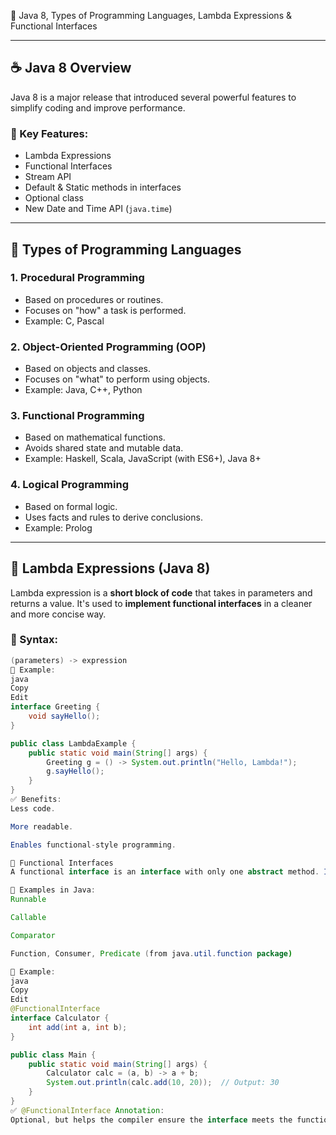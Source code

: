  📘 Java 8, Types of Programming Languages, Lambda Expressions & Functional Interfaces

---

## ☕ Java 8 Overview

Java 8 is a major release that introduced several powerful features to simplify coding and improve performance.

### 🚀 Key Features:
- Lambda Expressions
- Functional Interfaces
- Stream API
- Default & Static methods in interfaces
- Optional class
- New Date and Time API (`java.time`)

---

## 🧾 Types of Programming Languages

### 1. **Procedural Programming**
- Based on procedures or routines.
- Focuses on "how" a task is performed.
- Example: C, Pascal

### 2. **Object-Oriented Programming (OOP)**
- Based on objects and classes.
- Focuses on "what" to perform using objects.
- Example: Java, C++, Python

### 3. **Functional Programming**
- Based on mathematical functions.
- Avoids shared state and mutable data.
- Example: Haskell, Scala, JavaScript (with ES6+), Java 8+

### 4. **Logical Programming**
- Based on formal logic.
- Uses facts and rules to derive conclusions.
- Example: Prolog

---

## 🔻 Lambda Expressions (Java 8)

Lambda expression is a **short block of code** that takes in parameters and returns a value. It's used to **implement functional interfaces** in a cleaner and more concise way.

### 🔧 Syntax:
```java
(parameters) -> expression
🧪 Example:
java
Copy
Edit
interface Greeting {
    void sayHello();
}

public class LambdaExample {
    public static void main(String[] args) {
        Greeting g = () -> System.out.println("Hello, Lambda!");
        g.sayHello();
    }
}
✅ Benefits:
Less code.

More readable.

Enables functional-style programming.

🧩 Functional Interfaces
A functional interface is an interface with only one abstract method. It can have default and static methods too.

📘 Examples in Java:
Runnable

Callable

Comparator

Function, Consumer, Predicate (from java.util.function package)

🧪 Example:
java
Copy
Edit
@FunctionalInterface
interface Calculator {
    int add(int a, int b);
}

public class Main {
    public static void main(String[] args) {
        Calculator calc = (a, b) -> a + b;
        System.out.println(calc.add(10, 20));  // Output: 30
    }
}
✅ @FunctionalInterface Annotation:
Optional, but helps the compiler ensure the interface meets the functional interface requirements.

